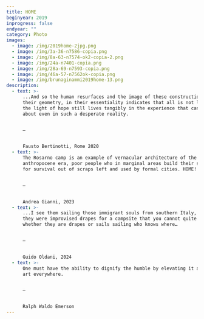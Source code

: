 ```yaml
---
title: HOME
beginyear: 2019
inprogress: false
endyear: ""
category: Photo
images:
  - image: /img/2019home-2jpg.png
  - image: /img/3a-36-n7586-copia.png
  - image: /img/8a-63-n7574-ok2-copia-2.png
  - image: /img/24a-n7401-copia.png
  - image: /img/28a-69-n7593-copia.png
  - image: /img/46a-57-n7562ok-copia.png
  - image: /img/brunaginammi2019home-13.png
description:
  - text: >-
      ...And so the human resurfaces and the image of these constructions, in
      their geometry, in their essentiality indicates that all is not lost, that
      the light of hope still lives tangibly in the experience that can come
      about even in such a desperate reality.


      —


      Fausto Bertinotti, Rome 2020
  - text: >-
      The Rosarno camp is an example of vernacular architecture of the
      anthropocene era, poor people who in marginal areas build their shelters
      for survival out of scraps left and used by formal cities. HOME!


      —


      Andrea Gianni, 2023
  - text: >-
      ...I see them sailing those immigrant souls from southern Italy, as if
      they were improvised drapes for a campsite that you cannot quite tell
      whether they are drapes or sails sailing who knows where…


      —


      Guido Oldani, 2024
  - text: >-
      One must have the ability to dignify the humble by elevating it and to see
      art everywhere.


      —


      Ralph Waldo Emerson
---
```

